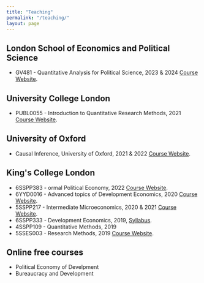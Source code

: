 ```yaml
---
title: "Teaching"
permalink: "/teaching/"
layout: page
---
```


## London School of Economics and Political Science

 - GV481 - Quantitative Analysis for Political Science, 2023 & 2024 [Course Website](https://www.lse.ac.uk/resources/calendar2022-2023/courseGuides/GV/2022_GV481.htm).
   
## University College London

- PUBL0055 - Introduction to Quantitative Research Methods, 2021 [Course Website](https://uclspp.github.io/PUBL0055/).

## University of Oxford

- Causal Inference, University of Oxford, 2021 & 2022 <a href="https://ftraposo.github.io/causal_inference/" target="_blank">Course Website</a>. 

## King's College London 

-  6SSPP383 - ormal Political Economy, 2022  [Course Website](https://www.kcl.ac.uk/abroad/module-options/module?id=33c5f49a-4c1f-4c63-a7aa-69000338386a#:~:text=This%20course%20examines%20public%20policy,complex%20working%20of%20political%20systems.).
- 6YYD0016 - Advanced topics of Development Economics, 2020 [Course Website](https://uclspp.github.io/PUBL0055/).
- 5SSPP217 - Intermediate Microeconomics, 2020 & 2021 [Course Website](https://www.kcl.ac.uk/abroad/module-options/intermediate-microeconomics-1).
- 6SSPP333 - Development Economics, 2019, [Syllabus](https://ftraposo.github.io/6SSPP333_Syllabus_Autum%202023-24.pdf).
- 4SSPP109 - Quantitative Methods, 2019
- 5SSES003 - Research Methods, 2019 [Course Website](https://www.kcl.ac.uk/abroad/module-options/module?id=af21273d-7d30-4e5a-92a0-3fbaba01ab7e#:~:text=Module%20description&text=This%20module%20provides%20students%20with,cultural%20dimensions%20of%20social%20research).

## Online free courses

- Political Economy of Develpment
- Bureaucracy and Development
